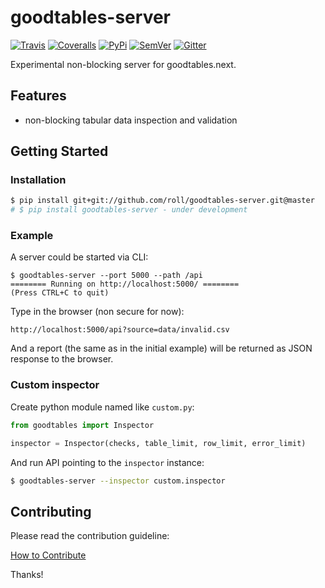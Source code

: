 # goodtables-server

[![Travis](https://img.shields.io/travis/frictionlessdata/goodtables-server/master.svg)](https://travis-ci.org/frictionlessdata/goodtables-server)
[![Coveralls](http://img.shields.io/coveralls/frictionlessdata/goodtables-server.svg?branch=master)](https://coveralls.io/r/frictionlessdata/goodtables-server?branch=master)
[![PyPi](https://img.shields.io/pypi/v/goodtables-server.svg)](https://pypi.python.org/pypi/goodtables-server)
[![SemVer](https://img.shields.io/badge/versions-SemVer-brightgreen.svg)](http://semver.org/)
[![Gitter](https://img.shields.io/gitter/room/frictionlessdata/chat.svg)](https://gitter.im/frictionlessdata/chat)

Experimental non-blocking server for goodtables.next.

## Features

- non-blocking tabular data inspection and validation

## Getting Started

### Installation

```bash
$ pip install git+git://github.com/roll/goodtables-server.git@master
# $ pip install goodtables-server - under development
```

### Example

A server could be started via CLI:

```
$ goodtables-server --port 5000 --path /api
======== Running on http://localhost:5000/ ========
(Press CTRL+C to quit)
```

Type in the browser (non secure for now):

```
http://localhost:5000/api?source=data/invalid.csv
```

And a report (the same as in the initial example) will be returned as JSON response to the browser.

### Custom inspector

Create python module named like `custom.py`:

```python
from goodtables import Inspector

inspector = Inspector(checks, table_limit, row_limit, error_limit)
```

And run API pointing to the `inspector` instance:

```bash
$ goodtables-server --inspector custom.inspector
```

## Contributing

Please read the contribution guideline:

[How to Contribute](CONTRIBUTING.md)

Thanks!

